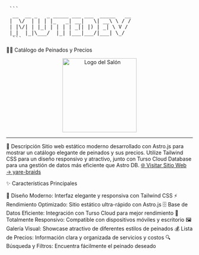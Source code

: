 <pre lang="markdown"> ```  
  __  __ _   _ _____ ___ ___  _____   __
 |  \/  | | | |_   _| __|   \| __\ \ / /
 | |\/| | |_| | | | | _|| |) | _| \ V / 
 |_|  |_|\___/  |_| |___|___/|___| \_/  
  ``` </pre>
 
💇‍♀️ Catálogo de Peinados y Precios
<div align="center">
<img src="./public/logo.jpg" alt="Logo del Salón" width="200" height="200">
</div>
<hr>
📖 Descripción
Sitio web estático moderno desarrollado con Astro.js para mostrar un catálogo elegante de peinados y sus precios. 
Utilize Tailwind CSS para un diseño responsivo y atractivo, junto con Turso Cloud Database para una gestión de datos más eficiente que Astro DB.
<a href="https://yare-braids.netlify.app/v1/1/">🌐 Visitar Sitio Web → yare-braids </a>

✨ Características Principales

🎨 Diseño Moderno: Interfaz elegante y responsiva con Tailwind CSS
⚡ Rendimiento Optimizado: Sitio estático ultra-rápido con Astro.js
🗄️ Base de Datos Eficiente: Integración con Turso Cloud para mejor rendimiento
📱 Totalmente Responsivo: Compatible con dispositivos móviles y escritorio
🖼️ Galería Visual: Showcase atractivo de diferentes estilos de peinados
💰 Lista de Precios: Información clara y organizada de servicios y costos
🔍 Búsqueda y Filtros: Encuentra fácilmente el peinado deseado
